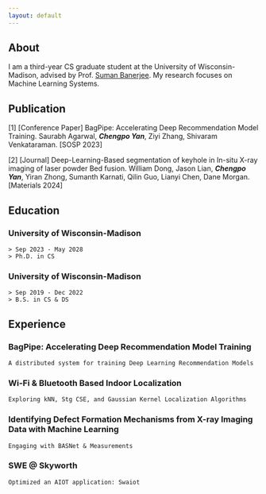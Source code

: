 ```yaml
---
layout: default
---
```


## About

I am a third-year CS graduate student at the University of Wisconsin-Madison, advised by Prof. [Suman Banerjee](https://pages.cs.wisc.edu/~suman/). My research focuses on Machine Learning Systems.

## Publication

[1] [Conference Paper] BagPipe: Accelerating Deep Recommendation Model Training. Saurabh Agarwal, _**Chengpo Yan**_, Ziyi Zhang, Shivaram Venkataraman. [SOSP 2023]

[2] [Journal] Deep-Learning-Based segmentation of keyhole in In-situ X-ray imaging of laser powder Bed fusion. William Dong, Jason Lian, _**Chengpo Yan**_, Yiran Zhong, Sumanth Karnati, Qilin Guo, Lianyi Chen, Dane Morgan. [Materials 2024]

## Education

### University of Wisconsin-Madison
```
> Sep 2023 - May 2028
> Ph.D. in CS
```

### University of Wisconsin-Madison
```
> Sep 2019 - Dec 2022
> B.S. in CS & DS
```

## Experience

### BagPipe: Accelerating Deep Recommendation Model Training
```
A distributed system for training Deep Learning Recommendation Models
```

### Wi-Fi & Bluetooth Based Indoor Localization
```
Exploring kNN, Stg CSE, and Gaussian Kernel Localization Algorithms
```

### Identifying Defect Formation Mechanisms from X-ray Imaging Data with Machine Learning
```
Engaging with BASNet & Measurements
```

### SWE @ Skyworth
```
Optimized an AIOT application: Swaiot
```
